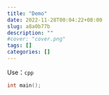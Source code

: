 ```yaml
---
title: "Demo"
date: 2022-11-28T00:04:22+08:00
slug: a8a0b77b
description: ""
#cover: "cover.png"
tags: []
categories: []
---
```


Use：`cpp`

```c
int main();
```
